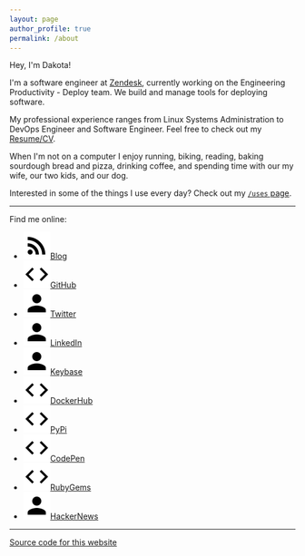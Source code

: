 ```yaml
---
layout: page
author_profile: true
permalink: /about
---
```


Hey, I'm Dakota!

I'm a software engineer at [Zendesk](https://www.zendesk.com), currently working on the Engineering Productivity - Deploy team. We build and manage tools for deploying software.

My professional experience ranges from Linux Systems Administration to DevOps Engineer and Software Engineer.
Feel free to check out my [Resume/CV](https://github.com/dcchambers/resume).

When I'm not on a computer I enjoy running, biking, reading, baking sourdough bread and pizza, drinking coffee, and spending time with our my wife, our two kids, and our dog.

Interested in some of the things I use every day? Check out my [`/uses` page](uses.md).

---

Find me online:

- [![](/assets/icons/baseline-rss_feed-24px.svg)Blog](http://chambers.io)
- [![](/assets/icons/baseline-code-24px.svg)GitHub](https://github.com/dcchambers)
- [![](/assets/icons/baseline-person-24px.svg)Twitter](https://twitter.com/dakotachambers)
- [![](/assets/icons/baseline-person-24px.svg)LinkedIn](https://www.linkedin.com/in/dakota-chambers-b9a3758b)
- [![](/assets/icons/baseline-person-24px.svg)Keybase](https://keybase.io/dcchambers)
- [![](/assets/icons/baseline-code-24px.svg)DockerHub](https://hub.docker.com/u/dcchambers)
- [![](/assets/icons/baseline-code-24px.svg)PyPi](https://pypi.org/user/dakota/)
- [![](/assets/icons/baseline-code-24px.svg)CodePen](https://codepen.io/dcchambers/)
- [![](/assets/icons/baseline-code-24px.svg)RubyGems](https://rubygems.org/profiles/dakota)
- [![](/assets/icons/baseline-person-24px.svg)HackerNews](https://news.ycombinator.com/user?id=dcchambers)

---

[Source code for this
website](https://github.com/dcchambers/dcchambers.github.io)
